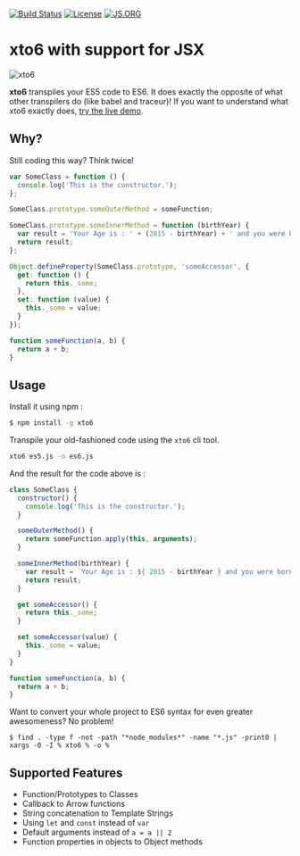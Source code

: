 [![Build Status](https://img.shields.io/travis/mohebifar/xto6.svg?style=flat-square)](http://travis-ci.org/mohebifar/xto6) [![License](http://img.shields.io/:license-mit-brightgreen.svg?style=flat-square)](http://mohebifar.mit-license.org) [![JS.ORG](https://img.shields.io/badge/js.org-xto6-ffb400.svg?style=flat-square)](http://js.org)

# xto6 with support for JSX
![xto6](https://raw.githubusercontent.com/mohebifar/xto6-logo/master/logo.png)

**xto6** transpiles your ES5 code to ES6. It does exactly the opposite of what other transpilers do (like babel and traceur)! If you want to understand what xto6 exactly does, [try the live demo](http://xto6.js.org/#try-live).

## Why?
Still coding this way? Think twice!

```js
var SomeClass = function () {
  console.log('This is the constructor.');
};

SomeClass.prototype.someOuterMethod = someFunction;

SomeClass.prototype.someInnerMethod = function (birthYear) {
  var result = 'Your Age is : ' + (2015 - birthYear) + ' and you were born in ' + birthYear;
  return result;
};

Object.defineProperty(SomeClass.prototype, 'someAccessor', {
  get: function () {
    return this._some;
  },
  set: function (value) {
    this._some = value;
  }
});

function someFunction(a, b) {
  return a + b;
}
```

## Usage
Install it using npm :

```bash
$ npm install -g xto6
```

Transpile your old-fashioned code using the `xto6` cli tool.
```bash
xto6 es5.js -o es6.js
```

And the result for the code above is :

```js
class SomeClass {
  constructor() {
    console.log('This is the constructor.');
  }

  someOuterMethod() {
    return someFunction.apply(this, arguments);
  }

  someInnerMethod(birthYear) {
    var result = `Your Age is : ${ 2015 - birthYear } and you were born in ${ birthYear }`;
    return result;
  }

  get someAccessor() {
    return this._some;
  }

  set someAccessor(value) {
    this._some = value;
  }
}

function someFunction(a, b) {
  return a + b;
}
```

Want to convert your whole project to ES6 syntax for even greater awesomeness? No problem!

```
$ find . -type f -not -path "*node_modules*" -name "*.js" -print0 | xargs -0 -I % xto6 % -o %
```


## Supported Features

* Function/Prototypes to Classes
* Callback to Arrow functions
* String concatenation to Template Strings
* Using `let` and `const` instead of `var`
* Default arguments instead of `a = a || 2`
* Function properties in objects to Object methods
